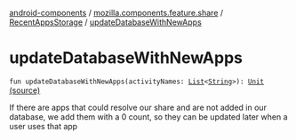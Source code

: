 [android-components](../../index.md) / [mozilla.components.feature.share](../index.md) / [RecentAppsStorage](index.md) / [updateDatabaseWithNewApps](./update-database-with-new-apps.md)

# updateDatabaseWithNewApps

`fun updateDatabaseWithNewApps(activityNames: `[`List`](https://kotlinlang.org/api/latest/jvm/stdlib/kotlin.collections/-list/index.html)`<`[`String`](https://kotlinlang.org/api/latest/jvm/stdlib/kotlin/-string/index.html)`>): `[`Unit`](https://kotlinlang.org/api/latest/jvm/stdlib/kotlin/-unit/index.html) [(source)](https://github.com/mozilla-mobile/android-components/blob/master/components/feature/share/src/main/java/mozilla/components/feature/share/RecentAppsStorage.kt#L62)

If there are apps that could resolve our share and are not added in our database, we add them
with a 0 count, so they can be updated later when a user uses that app

